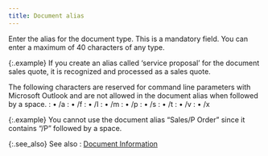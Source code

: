 ```yaml
---
title: Document alias
---
```



Enter the alias for the document type. This is a mandatory field. You  can enter a maximum of 40 characters of any type.


{:.example}
If you create an alias called ‘service proposal’  for the document sales quote, it is recognized and processed as a sales  quote.


The following characters are reserved for command line parameters with  Microsoft Outlook and are not allowed in the document alias when followed  by a space.
: • /a
: • /f
: • /I
: • /m
: • /p
: • /s
: • /t
: • /v
: • /x


{:.example}
You cannot use the document alias “Sales/P  Order” since it contains “/P” followed by a space.


{:.see_also}
See also
: [Document  Information](JavaScript:RelatedTopics1.Click())
